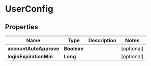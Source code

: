 
# UserConfig

## Properties
Name | Type | Description | Notes
------------ | ------------- | ------------- | -------------
**accountAutoApprove** | **Boolean** |  |  [optional]
**loginExpirationMin** | **Long** |  |  [optional]



